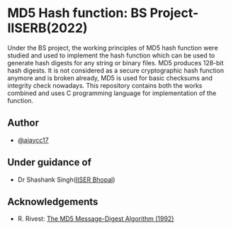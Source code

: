 
# MD5 Hash function: BS Project- IISERB(2022)

Under the BS project, the working principles of MD5 hash function were studied and used to implement the hash function which can be used to generate hash digests for any string or binary files. MD5 produces 128-bit hash digests. It is not considered as a secure cryptographic hash function anymore and is broken already, MD5 is used for basic checksums and integrity check nowadays. This repository contains both the works combined and uses C programming language for implementation of the function.
## Author

- [@ajaycc17](https://www.github.com/ajaycc17)

## Under guidance of

- Dr Shashank Singh([IISER Bhopal](https://sites.google.com/view/shashank))


## Acknowledgements

 - R. Rivest: [The MD5 Message-Digest Algorithm (1992)](https://www.rfc-editor.org/rfc/pdfrfc/rfc1321.txt.pdf)